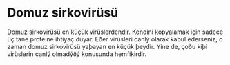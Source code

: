 # Domuz sirkovirüsü

Domuz sirkovirüsü en küçük virüslerdendir. Kendini kopyalamak için sadece üç
tane proteine ihtiyaç duyar. Eðer virüsleri canlý olarak kabul ederseniz, o
zaman domuz sirkovirüsü yaþayan en küçük þeydir. Yine de, çoðu kiþi virüslerin
canlý olmadýðý konusunda hemfikirdir.
